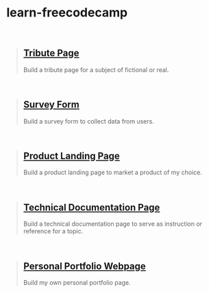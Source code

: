 # learn-freecodecamp
<br>

>## [Tribute Page](https://github.com/roxiqmulnam/learn-freecodecamp/tree/tribute-page)
>Build a tribute page for a subject of fictional or real.
<br>

>## [Survey Form](https://github.com/roxiqmulnam/learn-freecodecamp/tree/survey-form)
>Build a survey form to collect data from users.
<br>

>## [Product Landing Page](https://github.com/roxiqmulnam/learn-freecodecamp/tree/product-landing-page)
>Build a product landing page to market a product of my choice.
<br>

>## [Technical Documentation Page](https://github.com/roxiqmulnam/learn-freecodecamp/tree/technical-documentation-page)
>Build a technical documentation page to serve as instruction or reference for a topic.
<br>

>## [Personal Portfolio Webpage](https://github.com/roxiqmulnam/learn-freecodecamp/tree/personal-portfolio-page)
>Build my own personal portfolio page.
<br>
